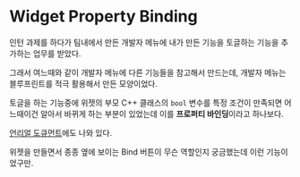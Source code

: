 # Widget Property Binding

인턴 과제를 하다가 팀내에서 만든 개발자 메뉴에 내가 만든 기능을 토글하는 기능을 추가하는 업무를 받았다.

그래서 여느때와 같이 개발자 메뉴에 다른 기능들을 참고해서 만드는데, 개발자 메뉴는 블루프린트를 적극 활용해서 만든 모양이었다.

토글을 하는 기능중에 위젯의 부모 C++ 클래스의 `bool` 변수를 특정 조건이 만족되면 어느때이건 알아서 바뀌게 하는 부분이 있었는데 이를 **프로퍼티 바인딩**이라고 하나보다.

[언리얼 도큐먼트](https://docs.unrealengine.com/4.26/ko/InteractiveExperiences/UMG/UserGuide/PropertyBinding/)에도 나와 있다. 

위젯을 만들면서 종종 옆에 보이는 Bind 버튼이 무슨 역할인지 궁금했는데 이런 기능이었구만.
